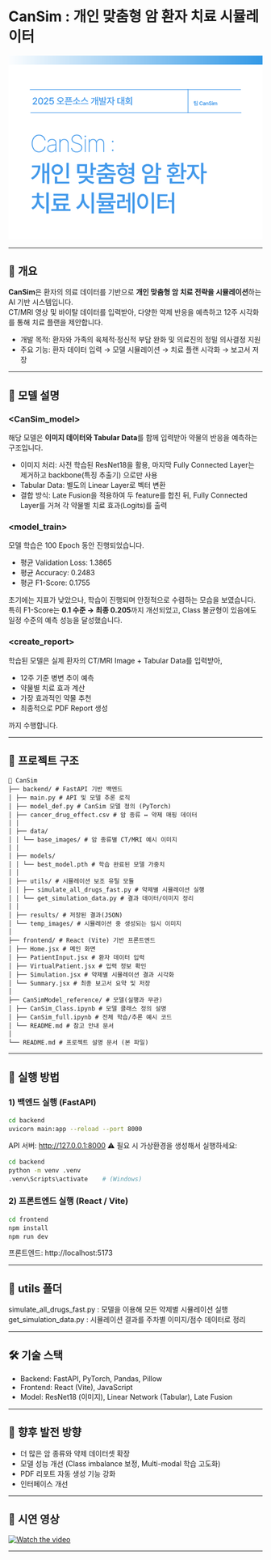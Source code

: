 # CanSim : 개인 맞춤형 암 환자 치료 시뮬레이터

![프로젝트 대표 이미지](./cover.png)

---

## 📌 개요
**CanSim**은 환자의 의료 데이터를 기반으로 **개인 맞춤형 암 치료 전략을 시뮬레이션**하는 AI 기반 시스템입니다.  
CT/MRI 영상 및 바이탈 데이터를 입력받아, 다양한 약제 반응을 예측하고 12주 시각화를 통해 치료 플랜을 제안합니다.  

- 개발 목적: 환자와 가족의 육체적·정신적 부담 완화 및 의료진의 정밀 의사결정 지원  
- 주요 기능: 환자 데이터 입력 → 모델 시뮬레이션 → 치료 플랜 시각화 → 보고서 저장  

---

## 🧠 모델 설명

### <CanSim_model>
해당 모델은 **이미지 데이터와 Tabular Data**를 함께 입력받아 약물의 반응을 예측하는 구조입니다.  
- 이미지 처리: 사전 학습된 ResNet18을 활용, 마지막 Fully Connected Layer는 제거하고 backbone(특징 추출기) 으로만 사용  
- Tabular Data: 별도의 Linear Layer로 벡터 변환  
- 결합 방식: Late Fusion을 적용하여 두 feature를 합친 뒤, Fully Connected Layer를 거쳐 각 약물별 치료 효과(Logits)를 출력  

### <model_train>
모델 학습은 100 Epoch 동안 진행되었습니다.  
- 평균 Validation Loss: 1.3865  
- 평균 Accuracy: 0.2483 
- 평균 F1-Score: 0.1755 

초기에는 지표가 낮았으나, 학습이 진행되며 안정적으로 수렴하는 모습을 보였습니다.  
특히 F1-Score는 **0.1 수준 → 최종 0.205**까지 개선되었고, Class 불균형이 있음에도 일정 수준의 예측 성능을 달성했습니다.  

### <create_report>
학습된 모델은 실제 환자의 CT/MRI Image + Tabular Data를 입력받아,  
- 12주 기준 병변 추이 예측  
- 약물별 치료 효과 계산 
- 가장 효과적인 약물 추천
- 최종적으로 PDF Report 생성 

까지 수행합니다. 

---

## 📂 프로젝트 구조

```plaintext
📂 CanSim
├── backend/ # FastAPI 기반 백엔드
│ ├── main.py # API 및 모델 추론 로직
│ ├── model_def.py # CanSim 모델 정의 (PyTorch)
│ ├── cancer_drug_effect.csv # 암 종류 ↔ 약제 매핑 데이터
│ │
│ ├── data/
│ │ └── base_images/ # 암 종류별 CT/MRI 예시 이미지
│ │
│ ├── models/
│ │ └── best_model.pth # 학습 완료된 모델 가중치
│ │
│ ├── utils/ # 시뮬레이션 보조 유틸 모듈
│ │ ├── simulate_all_drugs_fast.py # 약제별 시뮬레이션 실행
│ │ └── get_simulation_data.py # 결과 데이터/이미지 정리
│ │
│ ├── results/ # 저장된 결과(JSON)
│ └── temp_images/ # 시뮬레이션 중 생성되는 임시 이미지
│
├── frontend/ # React (Vite) 기반 프론트엔드
│ ├── Home.jsx # 메인 화면
│ ├── PatientInput.jsx # 환자 데이터 입력
│ ├── VirtualPatient.jsx # 입력 정보 확인
│ ├── Simulation.jsx # 약제별 시뮬레이션 결과 시각화
│ └── Summary.jsx # 최종 보고서 요약 및 저장
│
├── CanSimModel_reference/ # 모델(실행과 무관)
│ ├── CanSim_Class.ipynb # 모델 클래스 정의 설명
│ ├── CanSim_full.ipynb # 전체 학습/추론 예시 코드
│ └── README.md # 참고 안내 문서
│
└── README.md # 프로젝트 설명 문서 (본 파일)
```
---

## 🚀 실행 방법

### 1) 백엔드 실행 (FastAPI)
```bash
cd backend
uvicorn main:app --reload --port 8000
```
API 서버: http://127.0.0.1:8000
⚠️ 필요 시 가상환경을 생성해서 실행하세요:
```bash
cd backend
python -m venv .venv
.venv\Scripts\activate    # (Windows)
```

### 2) 프론트엔드 실행 (React / Vite)
```bash
cd frontend
npm install
npm run dev
```
프론트엔드: http://localhost:5173

---
## 🔧 utils 폴더
simulate_all_drugs_fast.py : 모델을 이용해 모든 약제별 시뮬레이션 실행
get_simulation_data.py : 시뮬레이션 결과를 주차별 이미지/점수 데이터로 정리

---
## 🛠 기술 스택
- Backend: FastAPI, PyTorch, Pandas, Pillow
- Frontend: React (Vite), JavaScript
- Model: ResNet18 (이미지), Linear Network (Tabular), Late Fusion

---
## 🔮 향후 발전 방향
- 더 많은 암 종류와 약제 데이터셋 확장
- 모델 성능 개선 (Class imbalance 보정, Multi-modal 학습 고도화)
- PDF 리포트 자동 생성 기능 강화
- 인터페이스 개선

---
## 🎥 시연 영상
[![Watch the video](https://img.youtube.com/vi/AZa5saE7sR8/0.jpg)](https://youtu.be/AZa5saE7sR8)

---




